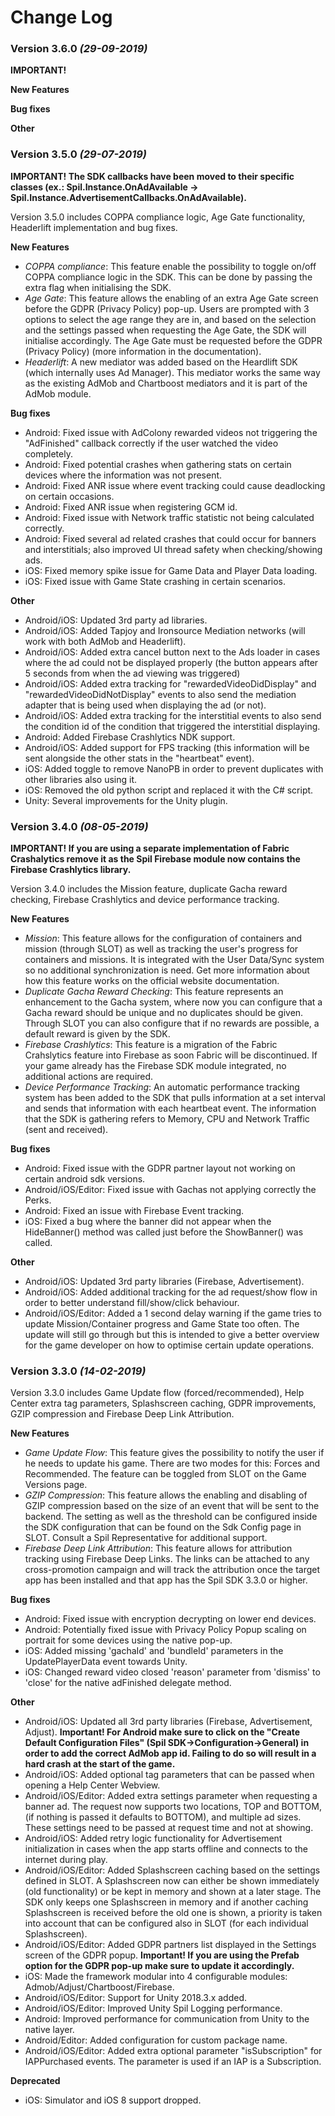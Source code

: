 # Change Log

### Version 3.6.0 *(29-09-2019)*

**IMPORTANT!**


**New Features**


**Bug fixes**


**Other**




### Version 3.5.0 *(29-07-2019)*

**IMPORTANT! The SDK callbacks have been moved to their specific classes (ex.: Spil.Instance.OnAdAvailable -> Spil.Instance.AdvertisementCallbacks.OnAdAvailable).**

Version 3.5.0 includes COPPA compliance logic, Age Gate functionality, Headerlift implementation and bug fixes.

**New Features**
 * _COPPA compliance_: This feature enable the possibility to toggle on/off COPPA compliance logic in the SDK. This can be done by passing the extra flag when initialising the SDK.
 * _Age Gate_: This feature allows the enabling of an extra Age Gate screen before the GDPR (Privacy Policy) pop-up. Users are prompted with 3 options to select the age range they are in, and based on the selection and the settings passed when requesting the Age Gate, the SDK will initialise accordingly. The Age Gate must be requested before the GDPR (Privacy Policy) (more information in the documentation).
 * _Headerlift_: A new mediator was added based on the Heardlift SDK (which internally uses Ad Manager). This mediator works the same way as the existing AdMob and Chartboost mediators and it is part of the AdMob module.

**Bug fixes**
 * Android: Fixed issue with AdColony rewarded videos not triggering the "AdFinished" callback correctly if the user watched the video completely.
 * Android: Fixed potential crashes when gathering stats on certain devices where the information was not present.
 * Android: Fixed ANR issue where event tracking could cause deadlocking on certain occasions.
 * Android: Fixed ANR issue when registering GCM id.
 * Android: Fixed issue with Network traffic statistic not being calculated correctly.
 * Android: Fixed several ad related crashes that could occur for banners and interstitials; also improved UI thread safety when checking/showing ads.
 * iOS: Fixed memory spike issue for Game Data and Player Data loading.
 * iOS: Fixed issue with Game State crashing in certain scenarios.

**Other**
 * Android/iOS: Updated 3rd party ad libraries.
 * Android/iOS: Added Tapjoy and Ironsource Mediation networks (will work with both AdMob and Headerlift).
 * Android/iOS: Added extra cancel button next to the Ads loader in cases where the ad could not be displayed properly (the button appears after 5 seconds from when the ad viewing was triggered)
 * Android/iOS: Added extra tracking for "rewardedVideoDidDisplay" and "rewardedVideoDidNotDisplay" events to also send the mediation adapter that is being used when displaying the ad (or not).
 * Android/iOS: Added extra tracking for the interstitial events to also send the condition id of the condition that triggered the interstitial displaying.
 * Android: Added Firebase Crashlytics NDK support.
 * Android/iOS: Added support for FPS tracking (this information will be sent alongside the other stats in the "heartbeat" event).
 * iOS: Added toggle to remove NanoPB in order to prevent duplicates with other libraries also using it.
 * iOS: Removed the old python script and replaced it with the C# script. 
 * Unity: Several improvements for the Unity plugin.
 
 
### Version 3.4.0 *(08-05-2019)*

**IMPORTANT! If you are using a separate implementation of Fabric Crashalytics remove it as the Spil Firebase module now contains the Firebase Crashlytics library.**

Version 3.4.0 includes the Mission feature, duplicate Gacha reward checking, Firebase Crashlytics and device performance tracking.

**New Features**
 * _Mission_: This feature allows for the configuration of containers and mission (through SLOT) as well as tracking the user's progress for containers and missions. It is integrated with the User Data/Sync system so no additional synchronization is need. Get more information about how this feature works on the official website documentation.
 * _Duplicate Gacha Reward Checking_: This feature represents an enhancement to the Gacha system, where now you can configure that a Gacha reward should be unique and no duplicates should be given. Through SLOT you can also configure that if no rewards are possible, a default reward is given by the SDK.
 * _Firebase Crashlytics_: This feature is a migration of the Fabric Crahslytics feature into Firebase as soon Fabric will be discontinued. If your game already has the Firebase SDK module integrated, no additional actions are required.
 * _Device Performance Tracking_: An automatic performance tracking system has been added to the SDK that pulls information at a set interval and sends that information with each heartbeat event. The information that the SDK is gathering refers to Memory, CPU and Network Traffic (sent and received).

**Bug fixes**
 * Android: Fixed issue with the GDPR partner layout not working on certain android sdk versions.
 * Android/iOS/Editor: Fixed issue with Gachas not applying correctly the Perks.
 * Android: Fixed an issue with Firebase Event tracking.
 * iOS: Fixed a bug where the banner did not appear when the HideBanner() method was called just before the ShowBanner() was called.

**Other**
 * Android/iOS: Updated 3rd party libraries (Firebase, Advertisement).
 * Android/iOS: Added additional tracking for the ad request/show flow in order to better understand fill/show/click behaviour.
 * Android/iOS/Editor: Added a 1 second delay warning if the game tries to update Mission/Container progress and Game State too often. The update will still go through but this is intended to give a better overview for the game developer on how to optimise certain update operations.


### Version 3.3.0 *(14-02-2019)*

Version 3.3.0 includes Game Update flow (forced/recommended), Help Center extra tag parameters, Splashscreen caching, GDPR improvements, GZIP compression and Firebase Deep Link Attribution.

**New Features**
 * _Game Update Flow_: This feature gives the possibility to notify the user if he needs to update his game. There are two modes for this: Forces and Recommended. The feature can be toggled from SLOT on the Game Versions page.
 * _GZIP Compression_: This feature allows the enabling and disabling of GZIP compression based on the size of an event that will be sent to the backend. The setting as well as the threshold can be configured inside the SDK configuration that can be found on the Sdk Config page in SLOT. Consult a Spil Representative for additional support.
 * _Firebase Deep Link Attribution_: This feature allows for attribution tracking using Firebase Deep Links. The links can be attached to any cross-promotion campaign and will track the attribution once the target app has been installed and that app has the Spil SDK 3.3.0 or higher.
 
**Bug fixes**
 * Android: Fixed issue with encryption decrypting on lower end devices.
 * Android: Potentially fixed issue with Privacy Policy Popup scaling on portrait for some devices using the native pop-up.
 * iOS: Added missing 'gachaId' and 'bundleId' parameters in the UpdatePlayerData event towards Unity.
 * iOS: Changed reward video closed 'reason' parameter from 'dismiss' to 'close' for the native adFinished delegate method.
 
**Other**
 * Android/iOS: Updated all 3rd party libraries (Firebase, Advertisement, Adjust). **Important! For Android make sure to click on the "Create Default Configuration Files" (Spil SDK->Configuration->General) in order to add the correct AdMob app id. Failing to do so will result in a hard crash at the start of the game.**
 * Android/iOS: Added optional tag parameters that can be passed when opening a Help Center Webview.
 * Android/iOS/Editor: Added extra settings parameter when requesting a banner ad. The request now supports two locations, TOP and BOTTOM, (if nothing is passed it defaults to BOTTOM), and multiple ad sizes. These settings need to be passed at request time and not at showing.
 * Android/iOS: Added retry logic functionality for Advertisement initialization in cases when the app starts offline and connects to the internet during play.
 * Android/iOS/Editor: Added Splashscreen caching based on the settings defined in SLOT. A Splashscreen now can either be shown immediately (old functionality) or be kept in memory and shown at a later stage. The SDK only keeps one Splashscreen in memory and if another caching Splashscreen is received before the old one is shown, a priority is taken into account that can be configured also in SLOT (for each individual Splashscreen).
 * Android/iOS/Editor: Added GDPR partners list displayed in the Settings screen of the GDPR popup. **Important! If you are using the Prefab option for the GDPR pop-up make sure to update it accordingly.**
 * iOS: Made the framework modular into 4 configurable modules: Admob/Adjust/Chartboost/Firebase.
 * Android/iOS/Editor: Support for Unity 2018.3.x added.
 * Android/iOS/Editor: Improved Unity Spil Logging performance.
 * Android: Improved performance for communication from Unity to the native layer.
 * Android/Editor: Added configuration for custom package name.
 * Android/iOS/Editor: Added extra optional parameter "isSubscription" for IAPPurchased events. The parameter is used if an IAP is a Subscription.
 
**Deprecated**
 * iOS: Simulator and iOS 8 support dropped. 



